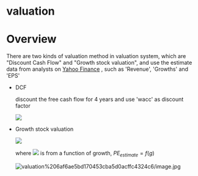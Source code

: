 # valuation


# Overview

There are two kinds of valuation method in valuation system, which are "Discount Cash Flow" and "Growth stock valuation", and use the estimate data from analysts on [Yahoo Finance](https://finance.yahoo.com/quote/AAPL/analysis?p=T) , such as 'Revenue', 'Growths' and 'EPS'

- DCF

    discount the free cash flow for 4 years and use 'wacc' as discount factor

    ![](https://latex.codecogs.com/svg.latex?value%20=%20\frac{FCF_1}{(1+wacc)}%20+%20....+\frac{FCF_n}{(1+wacc)^n}+\frac{FCF_n(1+g)}{wacc-g})
    
- Growth stock valuation

    ![](https://latex.codecogs.com/svg.latex?value%20=%20PE_{estimate}%20*%20EPS_{estimate})

    where ![](https://latex.codecogs.com/svg.latex?PE_{estimate}) is from a function of growth,   $PE_{estimate}=f(g)$

    ![valuation%206af6ae5bd170453cba5d0acffc4324c6/image.jpg](valuation%206af6ae5bd170453cba5d0acffc4324c6/image.jpg)
